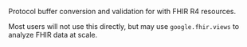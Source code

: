 Protocol buffer conversion and validation for with FHIR R4 resources.

Most users will not use this directly, but may use `google.fhir.views` to
analyze FHIR data at scale.